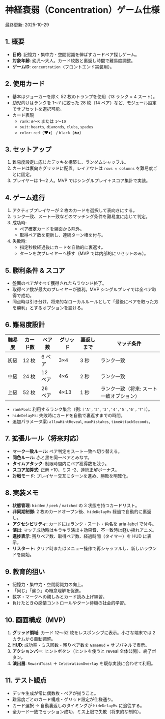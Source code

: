 # 神経衰弱（Concentration）ゲーム仕様

最終更新: 2025-10-29

## 1. 概要
- **目的**: 記憶力・集中力・空間認識を伸ばすカードペア探しゲーム。
- **対象年齢**: 幼児〜大人。カード枚数と裏返し時間で難易度調整。
- **ゲームID**: `concentration`（フロントエンド実装用）。

## 2. 使用カード
- 基本はジョーカーを除く 52 枚のトランプを使用（13 ランク × 4 スート）。
- 幼児向けはランクを 1〜7 に絞った 28 枚（14 ペア）など、モジュール設定でサブセットを選択可能。
- カード表現
  - `rank`: `A`〜`K` または `1`〜`10`
  - `suit`: `hearts`, `diamonds`, `clubs`, `spades`
  - `color`: `red`（♥♦） / `black`（♣♠）

## 3. セットアップ
1. 難易度設定に応じたデッキを構築し、ランダムシャッフル。
2. カードは裏向きグリッドに配置。レイアウトは `rows × columns` を難易度ごとに固定。
3. プレイヤーは 1〜2 人。MVP ではシングルプレイ＋スコア集計で実装。

## 4. ゲーム進行
1. アクティブプレイヤーが 2 枚のカードを選択して表向きにする。
2. ランク一致、スート一致などのマッチング条件を難易度に応じて判定。
3. 成功時:
   - ペア確定カードを盤面から除外。
   - 取得ペア数を更新し、連続ターン権を付与。
4. 失敗時:
   - 指定秒数経過後にカードを自動的に裏返す。
   - ターンを次プレイヤーへ移す（MVP では内部的にリセットのみ）。

## 5. 勝利条件 & スコア
- 盤面のペアがすべて獲得されたらラウンド終了。
- 取得ペア数が最大のプレイヤーが勝利。MVP シングルプレイでは全ペア取得で成功。
- 同点時は引き分け。将来的なローカルルールとして「最後にペアを取った方を勝利」とするオプションを設ける。

## 6. 難易度設計

| 難易度 | カード数 | ペア数 | グリッド | 裏返しまで | マッチ条件 |
| --- | --- | --- | --- | --- | --- |
| 初級 | 12 枚 | 6 ペア | 3×4 | 3 秒 | ランク一致 |
| 中級 | 24 枚 | 12 ペア | 4×6 | 2 秒 | ランク一致 |
| 上級 | 52 枚 | 26 ペア | 4×13 | 1 秒 | ランク一致（将来: スート一致オプション） |

- `rankPool`: 利用するランク集合（例: `['A','2','3','4','5','6','7']`）。
- `hideDelayMs`: 失敗時にカードを自動で裏返すまでの時間。
- 追加パラメータ案: `allowHintReveal`, `maxMistakes`, `timeAttackSeconds`。

## 7. 拡張ルール（将来対応）
- **マーク一致ルール**: ペア判定をスート一致へ切り替える。
- **同色ルール**: 赤と黒を同一ペアとみなす。
- **タイムアタック**: 制限時間内にペア獲得数を競う。
- **スコア加算式**: 正解 +10、ミス -2、連続正解ボーナス。
- **対戦モード**: プレイヤー交互にターンを進め、勝敗を明確化。

## 8. 実装メモ
- **状態管理**: `hidden` / `peek` / `matched` の 3 状態を持つカードリスト。
- **非同期制御**: 2 枚のカードオープン後、`hideDelayMs` 経過で自動的に裏返し。
- **アクセシビリティ**: カードにはランク・スート・色名を aria-label で付与。
- **演出**: マッチ成功時はキラキラ演出＋効果音、不一致時は軽い揺れアニメ。
- **進捗表示**: 残りペア数、取得ペア数、経過時間（タイマー）を HUD に表示。
- **リスタート**: クリア時またはメニュー操作で再シャッフルし、新しいラウンドを開始。

## 9. 教育的狙い
- 記憶力・集中力・空間認識力の向上。
- 「同じ」「違う」の概念理解を促進。
- 数字・マークへの親しみとカード読み上げ練習。
- 負けたときの感情コントロールやターン待機の社会的学習。

## 10. 画面構成（MVP）
1. **グリッド領域**: カード 12〜52 枚をレスポンシブに表示。小さな端末では 2 カラムから自動調整。
2. **HUD**: 成功率・ミス回数・残りペア数を `GameHud` + サブパネルで表示。
3. **アクションバー**: ヒントボタン（ヒントを使うと reveal 全体公開）、終了ボタン。
4. **演出層**: `RewardToast` ＋ `CelebrationOverlay` を既存実装に合わせて利用。

## 11. テスト観点
- デッキ生成が常に偶数枚・ペアが揃うこと。
- 難易度ごとのカード構成・グリッド設定が仕様通り。
- カード選択 → 自動裏返しのタイミングが `hideDelayMs` に追従する。
- 全カード一致でセッション成功、ミス上限で失敗（将来的な制約）。
